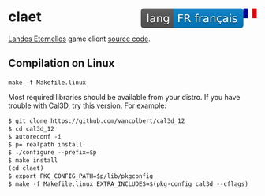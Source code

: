 # claet [<img src="https://github.com/vancolbert/trucsle/raw/main/flag-fr.svg" height="20" align="right"><img src="https://github.com/vancolbert/trucsle/raw/main/lang-fr.svg" align="right">](README.fr.md)

[Landes Eternelles](http://www.landes-eternelles.com/) game client [source code](http://jeu.landes-eternelles.com/~ale/downloads.html).

## Compilation on Linux
```
make -f Makefile.linux
```
Most required libraries should be available from your distro.
If you have trouble with Cal3D, try [this version](https://github.com/vancolbert/cal3d_12).
For example:
```
$ git clone https://github.com/vancolbert/cal3d_12
$ cd cal3d_12
$ autoreconf -i
$ p=`realpath install`
$ ./configure --prefix=$p
$ make install
(cd claet)
$ export PKG_CONFIG_PATH=$p/lib/pkgconfig
$ make -f Makefile.linux EXTRA_INCLUDES=$(pkg-config cal3d --cflags)
```

